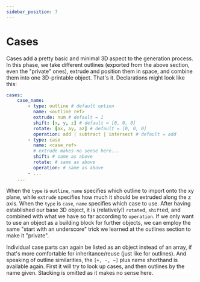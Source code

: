 ```yaml
---
sidebar_position: 7
---
```


# Cases

Cases add a pretty basic and minimal 3D aspect to the generation process.
In this phase, we take different outlines (exported from the above section, even the "private" ones), extrude and position them in space, and combine them into one 3D-printable object.
That's it.
Declarations might look like this:

```yaml
cases:
    case_name:
        - type: outline # default option
          name: <outline ref>
          extrude: num # default = 1
          shift: [x, y, z] # default = [0, 0, 0]
          rotate: [ax, ay, az] # default = [0, 0, 0]
          operation: add | subtract | intersect # default = add
        - type: case
          name: <case_ref>
          # extrude makes no sense here...
          shift: # same as above
          rotate: # same as above
          operation: # same as above
        - ...
    ...
```

When the `type` is `outline`, `name` specifies which outline to import onto the xy plane, while `extrude` specifies how much it should be extruded along the z axis.
When the `type` is `case`, `name` specifies which case to use.
After having established our base 3D object, it is (relatively!) `rotate`d, `shift`ed, and combined with what we have so far according to `operation`.
If we only want to use an object as a building block for further objects, we can employ the same "start with an underscore" trick we learned at the outlines section to make it "private".

Individual case parts can again be listed as an object instead of an array, if that's more comfortable for inheritance/reuse (just like for outlines).
And speaking of outline similarities, the `[+, -, ~]` plus name shorthand is available again.
First it will try to look up cases, and then outlines by the name given.
Stacking is omitted as it makes no sense here.